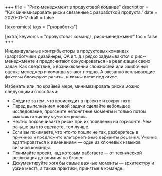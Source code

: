 +++
title = "Риск-менеджмент в продуктовой команде"
description = "Как минимизировать риски связанные с разработкой продукта."
date = 2020-01-17
draft = false

[taxonomies]
tags = ["разработка"]

[extra]
keywords = "продуктовая команда, риск-менеджмент"
toc = false
+++

Индивидуальные контрибьюторы в продуктовых командах (разработчики, дизайнеры, QA и т. д.) редко
задумываются о риск-менеджменте и предпочитают фокусироваться на реализации своих задач.
Как следствие, о возникновении сложностей или ошибочной оценке менеджер и команда узнают поздно.
А внезапно всплывающие факторы блокируют релизы, и планы летят под откос.

Избежать или, по крайней мере, минимизировать риски можно следующими способами:

- Следите за тем, что происходит в проекте и вокруг него.
- Перед выполнением новой задачи сделайте небольшое исследование, проясните непонятные
  моменты и только потом выставьте оценку с учетом рисков.
- Честно подсвечивайте риски при их появлении на горизонте. Чем раньше вы это сделаете, тем лучше.
- Если вы понимаете, что что-то пошло не так, разберитесь в причинах и предложите альтернативные
  варианты решения. Умение адаптироваться к изменениям — один из ключевых навыков сильной команды.
- Понимайте проект, над которым работаете — от технической реализации до влияния на бизнес.
- Документируйте хотя бы самые важные моменты — архитектуру и узкие места, а также практики, принятые в команде.
